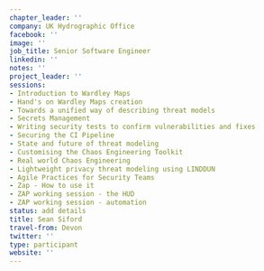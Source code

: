 ```yaml
---
chapter_leader: ''
company: UK Hydrographic Office
facebook: ''
image: ''
job_title: Senior Software Engineer
linkedin: ''
notes: ''
project_leader: ''
sessions:
- Introduction to Wardley Maps
- Hand's on Wardley Maps creation
- Towards a unified way of describing threat models
- Secrets Management
- Writing security tests to confirm vulnerabilities and fixes
- Securing the CI Pipeline
- State and future of threat modeling
- Customising the Chaos Engineering Toolkit
- Real world Chaos Engineering
- Lightweight privacy threat modeling using LINDDUN
- Agile Practices for Security Teams
- Zap - How to use it
- ZAP working session - the HUD
- ZAP working session - automation
status: add details
title: Sean Siford
travel-from: Devon
twitter: ''
type: participant
website: ''
---
```


<!-- put more details about participant here -->